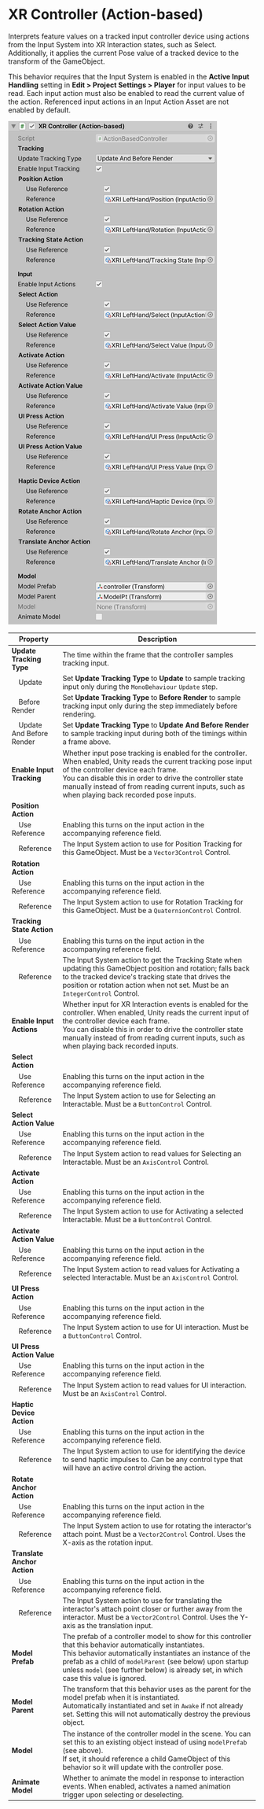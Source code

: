# XR Controller (Action-based)

Interprets feature values on a tracked input controller device using actions from the Input System into XR Interaction states, such as Select. Additionally, it applies the current Pose value of a tracked device to the transform of the GameObject.

This behavior requires that the Input System is enabled in the **Active Input Handling** setting in **Edit > Project Settings > Player** for input values to be read. Each input action must also be enabled to read the current value of the action. Referenced input actions in an Input Action Asset are not enabled by default.

![ActionBasedController component](images/xr-controller-action-based.png)

| **Property** | **Description** |
|--|--|
| **Update Tracking Type** | The time within the frame that the controller samples tracking input. |
| &emsp;Update | Set **Update Tracking Type** to **Update** to sample tracking input only during the `MonoBehaviour` `Update` step. |
| &emsp;Before Render | Set **Update Tracking Type** to **Before Render** to sample tracking input only during the step immediately before rendering. |
| &emsp;Update And Before Render | Set **Update Tracking Type** to **Update And Before Render** to sample tracking input during both of the timings within a frame above. |
| **Enable Input Tracking** | Whether input pose tracking is enabled for the controller. When enabled, Unity reads the current tracking pose input of the controller device each frame.<br />You can disable this in order to drive the controller state manually instead of from reading current inputs, such as when playing back recorded pose inputs. |
| **Position Action** | |
| &emsp;Use Reference | Enabling this turns on the input action in the accompanying reference field. |
| &emsp;Reference | The Input System action to use for Position Tracking for this GameObject. Must be a `Vector3Control` Control. |
| **Rotation Action** | |
| &emsp;Use Reference | Enabling this turns on the input action in the accompanying reference field. |
| &emsp;Reference | The Input System action to use for Rotation Tracking for this GameObject. Must be a `QuaternionControl` Control. |
| **Tracking State Action** | |
| &emsp;Use Reference | Enabling this turns on the input action in the accompanying reference field. |
| &emsp;Reference | The Input System action to get the Tracking State when updating this GameObject position and rotation; falls back to the tracked device's tracking state that drives the position or rotation action when not set. Must be an `IntegerControl` Control. |
| **Enable Input Actions** | Whether input for XR Interaction events is enabled for the controller. When enabled, Unity reads the current input of the controller device each frame.<br />You can disable this in order to drive the controller state manually instead of from reading current inputs, such as when playing back recorded inputs. |
| **Select Action** | |
| &emsp;Use Reference | Enabling this turns on the input action in the accompanying reference field. |
| &emsp;Reference | The Input System action to use for Selecting an Interactable. Must be a `ButtonControl` Control. |
| **Select Action Value** | |
| &emsp;Use Reference | Enabling this turns on the input action in the accompanying reference field. |
| &emsp;Reference | The Input System action to read values for Selecting an Interactable. Must be an `AxisControl` Control. |
| **Activate Action** | |
| &emsp;Use Reference | Enabling this turns on the input action in the accompanying reference field. |
| &emsp;Reference | The Input System action to use for Activating a selected Interactable. Must be a `ButtonControl` Control. |
| **Activate Action Value** | |
| &emsp;Use Reference | Enabling this turns on the input action in the accompanying reference field. |
| &emsp;Reference | The Input System action to read values for Activating a selected Interactable. Must be an `AxisControl` Control. |
| **UI Press Action** | |
| &emsp;Use Reference | Enabling this turns on the input action in the accompanying reference field. |
| &emsp;Reference | The Input System action to use for UI interaction. Must be a `ButtonControl` Control. |
| **UI Press Action Value** | |
| &emsp;Use Reference | Enabling this turns on the input action in the accompanying reference field. |
| &emsp;Reference | The Input System action to read values for UI interaction. Must be an `AxisControl` Control. |
| **Haptic Device Action** | |
| &emsp;Use Reference | Enabling this turns on the input action in the accompanying reference field. |
| &emsp;Reference | The Input System action to use for identifying the device to send haptic impulses to. Can be any control type that will have an active control driving the action. |
| **Rotate Anchor Action** | |
| &emsp;Use Reference | Enabling this turns on the input action in the accompanying reference field. |
| &emsp;Reference | The Input System action to use for rotating the interactor's attach point. Must be a `Vector2Control` Control. Uses the X-axis as the rotation input. |
| **Translate Anchor Action** | |
| &emsp;Use Reference | Enabling this turns on the input action in the accompanying reference field. |
| &emsp;Reference | The Input System action to use for translating the interactor's attach point closer or further away from the interactor. Must be a `Vector2Control` Control. Uses the Y-axis as the translation input. |
| **Model Prefab** | The prefab of a controller model to show for this controller that this behavior automatically instantiates.<br />This behavior automatically instantiates an instance of the prefab as a child of `modelParent` (see below) upon startup unless `model` (see further below) is already set, in which case this value is ignored. |
| **Model Parent** | The transform that this behavior uses as the parent for the model prefab when it is instantiated.<br />Automatically instantiated and set in `Awake` if not already set. Setting this will not automatically destroy the previous object. |
| **Model** | The instance of the controller model in the scene. You can set this to an existing object instead of using `modelPrefab` (see above).<br />If set, it should reference a child GameObject of this behavior so it will update with the controller pose. |
| **Animate Model** | Whether to animate the model in response to interaction events. When enabled, activates a named animation trigger upon selecting or deselecting. |
